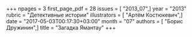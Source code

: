 +++
npages = 3
first_page_pdf = 28
issues = [ "2013_07",]
year = "2013"
rubric = "Детективные истории"
illustrators = [ "Артём Костюкевич",]
date = "2017-05-03T00:17:30+03:00"
month = "07"
authors = [ "Борис Дружинин",]
title = "Загадка Ямантау"
+++
